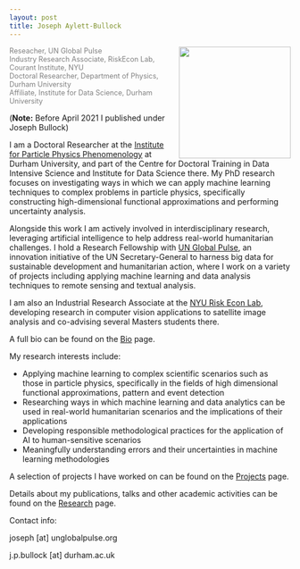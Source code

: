 ```yaml
---
layout: post
title: Joseph Aylett-Bullock
---
```

<kbd><img style="float: right; margin-left: 10px;" width="200" height="200" src="https://josephpb.github.io/images/J_Bullock.jpg"></kbd>
<span style="color:grey;font-size: 0.9em">
Reseacher, UN Global Pulse<br/>
Industry Research Associate, RiskEcon Lab, <br/>Courant Institute, NYU<br/>
Doctoral Researcher, Department of Physics, <br/>Durham University<br/>
Affiliate, Institute for Data Science, Durham University<br/>
</span>

(**Note:** Before April 2021 I published under Joseph Bullock)

I am a Doctoral Researcher at the [Institute for Particle Physics Phenomenology](http://ippp.dur.ac.uk) at Durham University, and part of the Centre for Doctoral Training in Data Intensive Science and Institute for Data Science there. My PhD research focuses on investigating ways in which we can apply machine learning techniques to complex problems in particle physics, specifically constructing high-dimensional functional approximations and performing uncertainty analysis.

Alongside this work I am actively involved in interdisciplinary research, leveraging artificial intelligence to help address real-world humanitarian challenges. I hold a Research Fellowship with [UN Global Pulse](https://www.beta.unglobalpulse.org), an innovation initiative of the UN Secretary-General to harness big data for sustainable development and humanitarian action, where I work on a variety of projects including applying machine learning and data analysis techniques to remote sensing and textual analysis.

I am also an Industrial Research Associate at the [NYU Risk Econ Lab](https://wp.nyu.edu/riskeconlab/), developing research in computer vision applications to satellite image analysis and co-advising several Masters students there.

A full bio can be found on the [Bio](https://josephpb.github.io/bio) page.

My research interests include:

- Applying machine learning to complex scientific scenarios such as those in particle physics, specifically in the fields of high dimensional functional approximations, pattern and event detection
- Researching ways in which machine learning and data analytics can be used in real-world humanitarian scenarios and the implications of their applications
- Developing responsible methodological practices for the application of AI to human-sensitive scenarios
- Meaningfully understanding errors and their uncertainties in machine learning methodologies

A selection of projects I have worked on can be found on the [Projects](https://josephpb.github.io/projects) page.

Details about my publications, talks and other academic activities can be found on the [Research](https://josephpb.github.io/research) page.

Contact info:

joseph [at] unglobalpulse.org

j.p.bullock [at] durham.ac.uk
